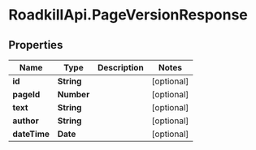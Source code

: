 # RoadkillApi.PageVersionResponse

## Properties

Name | Type | Description | Notes
------------ | ------------- | ------------- | -------------
**id** | **String** |  | [optional] 
**pageId** | **Number** |  | [optional] 
**text** | **String** |  | [optional] 
**author** | **String** |  | [optional] 
**dateTime** | **Date** |  | [optional] 


